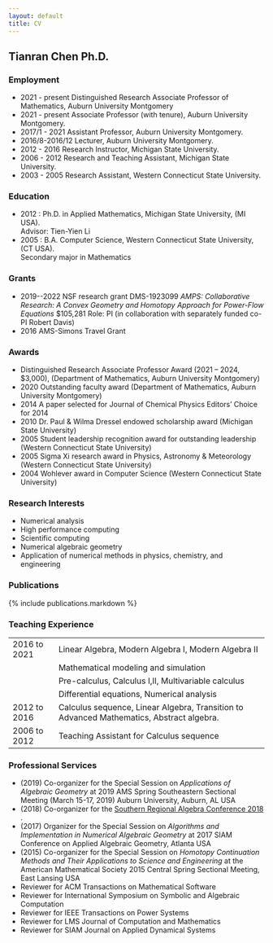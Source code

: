 ```yaml
---
layout: default
title: CV
---
```


## Tianran Chen Ph.D.

### Employment

- 2021 - present Distinguished Research Associate Professor of Mathematics, Auburn University Montgomery
- 2021 - present Associate Professor (with tenure), Auburn University Montgomery.
- 2017/1 - 2021 Assistant Professor, Auburn University Montgomery.
- 2016/8-2016/12 Lecturer, Auburn University Montgomery.
- 2012 - 2016 Research Instructor, Michigan State University.
- 2006 - 2012 Research and Teaching Assistant, Michigan State University.
- 2003 - 2005 Research Assistant, Western Connecticut State University.

### Education

- 2012 : Ph.D. in Applied Mathematics, Michigan State University, (MI USA).  
  Advisor: Tien-Yien Li
- 2005 : B.A. Computer Science, Western Connecticut State University, (CT USA).  
  Secondary major in Mathematics

### Grants

- 2019--2022 NSF research grant DMS-1923099
  _AMPS: Collaborative Research: A Convex Geometry and Homotopy Approach for Power-Flow Equations_
  \$105,281 Role: PI (in collaboration with separately funded co-PI Robert Davis)
- 2016 AMS-Simons Travel Grant

### Awards

- Distinguished Research Associate Professor Award (2021 – 2024, \$3,000),
  (Department of Mathematics, Auburn University Montgomery)
- 2020 Outstanding faculty award
  (Department of Mathematics, Auburn University Montgomery)
- 2014 A paper selected for Journal of Chemical Physics Editors’ Choice for 2014
- 2010 Dr. Paul & Wilma Dressel endowed scholarship award
  (Michigan State University)
- 2005 Student leadership recognition award for outstanding leadership
  (Western Connecticut State University)
- 2005 Sigma Xi research award in Physics, Astronomy & Meteorology
  (Western Connecticut State University)
- 2004 Wohlever award in Computer Science
  (Western Connecticut State University)

### Research Interests

- Numerical analysis
- High performance computing
- Scientific computing
- Numerical algebraic geometry
- Application of numerical methods in physics, chemistry, and engineering

### Publications

{% include publications.markdown %}

### Teaching Experience

|              |                                              |
|--------------|----------------------------------------------|
| 2016 to 2021 | Linear Algebra, Modern Algebra I, Modern Algebra II |
|              | Mathematical modeling and simulation |
|              | Pre-calculus, Calculus I,II, Multivariable calculus |
|              | Differential equations, Numerical analysis |
| 2012 to 2016 | Calculus sequence, Linear Algebra, Transition to Advanced Mathematics, Abstract algebra. |
| 2006 to 2012 | Teaching Assistant for Calculus sequence |

### Professional Services
- (2019) Co-organizer for the Special Session on 
  _Applications of Algebraic Geometry_
  at 2019 AMS Spring Southeastern Sectional Meeting
  (March 15-17, 2019) 
  Auburn University, Auburn, AL USA  
- (2018) Co-organizer for the
  [Southern Regional Algebra Conference 2018 ](http://www.srac2018.org/).
- (2017) Organizer for the Special Session on
  _Algorithms and Implementation in Numerical Algebraic Geometry_
  at 2017 SIAM Conference on Applied Algebraic Geometry, Atlanta USA
- (2015) Co-organizer for the Special Session on
  _Homotopy Continuation Methods and Their Applications to Science and Engineering_
  at the American Mathematical Society 2015 Central Spring Sectional Meeting,
  East Lansing USA
- Reviewer for ACM Transactions on Mathematical Software
- Reviewer for International Symposium on Symbolic and Algebraic Computation
- Reviewer for IEEE Transactions on Power Systems
- Reviewer for LMS Journal of Computation and Mathematics
- Reviewer for SIAM Journal on Applied Dynamical Systems
